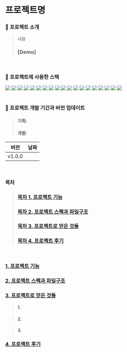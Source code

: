 # 프로젝트명

### 📍 프로젝트 소개
> 내용
>
> ### [Demo]

<br/>

### 📍 프로젝트에 사용한 스택

<div> 
  <img src="https://img.shields.io/badge/javascript-F7DF1E?style=for-the-badge&logo=javascript&logoColor=white">
  <img src="https://img.shields.io/badge/typescript-3178C6?style=for-the-badge&logo=typescript&logoColor=white">
  <img src="https://img.shields.io/badge/react-61DAFB?style=for-the-badge&logo=react&logoColor=black">
  <img src="https://img.shields.io/badge/react native-61DAFB?style=for-the-badge&logo=react&logoColor=black">
  <img src="https://img.shields.io/badge/next.js-fff?style=for-the-badge&logo=next.js&logoColor=black">
  <img src="https://img.shields.io/badge/redux-764ABC?style=for-the-badge&logo=redux&logoColor=white">
  <img src="https://img.shields.io/badge/recoil-007af4?style=for-the-badge&logo=recoil&logoColor=white">
	<img src="https://img.shields.io/badge/swr-000?style=for-the-badge&logo=swr&logoColor=white">
  <img src="https://img.shields.io/badge/react query-FF4154?style=for-the-badge&logo=react query&logoColor=white">
  <img src="https://img.shields.io/badge/axios-5A29E4?style=for-the-badge&logo=axios&logoColor=white">	
  
  <img src="https://img.shields.io/badge/tailwindcss-06B6D4?style=for-the-badge&logo=tailwind css&logoColor=white">
  <img src="https://img.shields.io/badge/font awesome-528DD7?style=for-the-badge&logo=font awesome&logoColor=white">
  <img src="https://img.shields.io/badge/styled components-DB7093?style=for-the-badge&logo=styled components&logoColor=white">
  <img src="https://img.shields.io/badge/mui-007FFF?style=for-the-badge&logo=mui&logoColor=white">
  <img src="https://img.shields.io/badge/framer motion-0055FF?style=for-the-badge&logo=framer&logoColor=white">

  <img src="https://img.shields.io/badge/firebase-FFCA28?style=for-the-badge&logo=firebase&logoColor=black">
  <img src="https://img.shields.io/badge/git-F05032?style=for-the-badge&logo=git&logoColor=white">
  <img src="https://img.shields.io/badge/react quill-333?style=for-the-badge&logoColor=black">
  <img src="https://img.shields.io/badge/react slick-333?style=for-the-badge&logoColor=black">
</div>

<br/>

### 📍 프로젝트 개발 기간과 버전 업데이트
> #### 기획: 
> #### 개발: 
  
|버전|날짜|
|------|---|
|v1.0.0||

<br/>

### 목차

> ### [목차 1. 프로젝트 기능](#1-프로젝트-기능)
>
>
> ### [목차 2. 프로젝트 스펙과 파일구조](#2-프로젝트-스펙과-파일구조)
>
> ### [목차 3. 프로젝트로 얻은 것들](#3-프로젝트로-얻은-것들)
>
>
> ### [목차 4. 프로젝트 후기](#4-프로젝트-후기)
>
<br/>

### [1. 프로젝트 기능](#목차-1-프로젝트-기능)

### [2. 프로젝트 스펙과 파일구조](#목차-2-프로젝트-스펙과-파일구조)

### [3. 프로젝트로 얻은 것들](#목차-3-프로젝트로-얻은-것들)

> #### 1. 

> #### 2. 

> #### 3.

### [4. 프로젝트 후기](#목차-4-프로젝트-후기)



